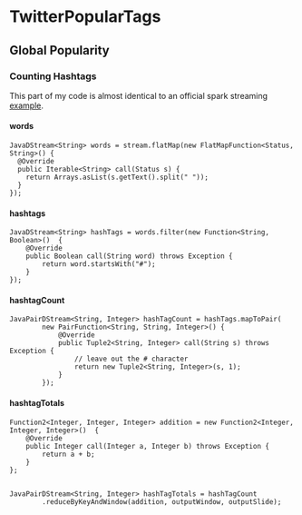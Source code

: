 # TwitterPopularTags

## Global Popularity


### Counting Hashtags

This part of my code is almost identical to an official spark streaming [example](https://github.com/apache/spark/blob/ea59b0f3a6600f8046e5f3f55e89257614fb1f10/examples/src/main/java/org/apache/spark/examples/streaming/JavaTwitterHashTagJoinSentiments.java#L73-L114).

#### words

```
JavaDStream<String> words = stream.flatMap(new FlatMapFunction<Status, String>() {
  @Override
  public Iterable<String> call(Status s) {
    return Arrays.asList(s.getText().split(" "));
  }
});
```

#### hashtags

```
JavaDStream<String> hashTags = words.filter(new Function<String, Boolean>()  {
    @Override
    public Boolean call(String word) throws Exception {
        return word.startsWith("#");
    }
});
```

#### hashtagCount

```
JavaPairDStream<String, Integer> hashTagCount = hashTags.mapToPair(
        new PairFunction<String, String, Integer>() {
            @Override
            public Tuple2<String, Integer> call(String s) throws Exception {
                // leave out the # character
                return new Tuple2<String, Integer>(s, 1);
            }
        });
```

#### hashtagTotals

```
Function2<Integer, Integer, Integer> addition = new Function2<Integer, Integer, Integer>()  {
    @Override
    public Integer call(Integer a, Integer b) throws Exception {
        return a + b;
    }
};


JavaPairDStream<String, Integer> hashTagTotals = hashTagCount
        .reduceByKeyAndWindow(addition, outputWindow, outputSlide);
```

##
